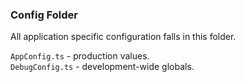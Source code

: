 ### Config Folder

All application specific configuration falls in this folder.

`AppConfig.ts` - production values. <br />
`DebugConfig.ts` - development-wide globals.
